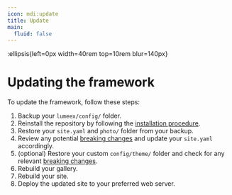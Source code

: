 ```yaml
---
icon: mdi:update
title: Update
main:
  fluid: false
---
```

:ellipsis{left=0px width=40rem top=10rem blur=140px}
# Updating the framework

To update the framework, follow these steps:

1. Backup your `lumeex/config/` folder.
2. Reinstall the repository by following the [installation procedure](installation.md).
3. Restore your `site.yaml` and `photo/` folder from your backup.
4. Review any potential [breaking changes](https://git.djeex.fr/Djeex/lumeex/releases) and update your `site.yaml` accordingly.
5. (optional) Restore your custom `config/theme/` folder and check for any relevant [breaking changes](https://git.djeex.fr/Djeex/lumeex/releases).
6. Rebuild your gallery.
7. Rebuild your site.
8. Deploy the updated site to your preferred web server.